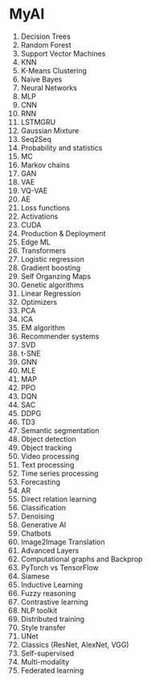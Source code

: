 # MyAI

1. Decision Trees
2. Random Forest
3. Support Vector Machines
4. KNN
5. K-Means Clustering
6. Naive Bayes
7. Neural Networks
8. MLP
9. CNN
10. RNN
11. LSTMGRU
12. Gaussian Mixture
13. Seq2Seq
14. Probability and statistics
15. MC
16. Markov chains
17. GAN
18. VAE
19. VQ-VAE
20. AE
21. Loss functions
22. Activations
23. CUDA
24. Production & Deployment
25. Edge ML
26. Transformers
27. Logistic regression
28. Gradient boosting
29. Self Organzing Maps
30. Genetic algorithms
31. Linear Regression
32. Optimizers
33. PCA
34. ICA
35. EM algorithm
36. Recommender systems
37. SVD
38. t-SNE
39. GNN
40. MLE
41. MAP
42. PPO
43. DQN
44. SAC
45. DDPG
46. TD3
47. Semantic segmentation
48. Object detection
49. Object tracking
50. Video processing
51. Text processing
52. Time series processing
53. Forecasting
54. AR
55. Direct relation learning
56. Classification
57. Denoising
58. Generative AI
59. Chatbots
60. Image2Image Translation
61. Advanced Layers
62. Computational graphs and Backprop
63. PyTorch vs TensorFlow
64. Siamese
65. Inductive Learning
66. Fuzzy reasoning
67. Contrastive learning
68. NLP toolkit
69. Distributed training
70. Style transfer
71. UNet
72. Classics (ResNet, AlexNet, VGG)
73. Self-supervised
74. Multi-modality
75. Federated learning
    
